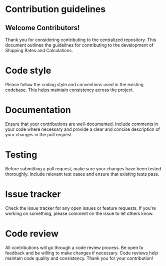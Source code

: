 # Contribution guidelines
## Welcome Contributors!
Thank you for considering contributing to the centralized repository. This document outlines the guidelines for contributing to the development of Shipping Rates and Calculations.
# Code style
Please follow the coding style and conventions used in the existing codebase. This helps maintain consistency across the project.
# Documentation
Ensure that your contributions are well-documented. Include comments in your code where necessary and provide a clear and concise description of your changes in the pull request.
# Testing
Before submitting a pull request, make sure your changes have been tested thoroughly. Include relevant test cases and ensure that existing tests pass.
# Issue tracker
Check the issue tracker for any open issues or feature requests. If you're working on something, please comment on the issue to let others know.
# Code review
All contributions will go through a code review process. Be open to feedback and be willing to make changes if necessary. Code reviews help maintain code quality and consistency.
Thank you for your contribution!
